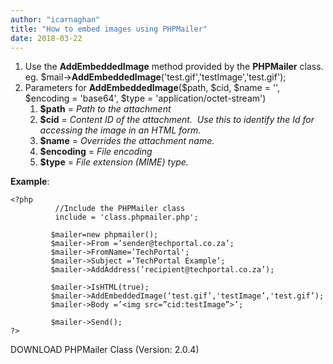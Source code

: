 ```yaml
---
author: "icarnaghan"
title: "How to embed images using PHPMailer"
date: 2018-03-22
---
```


1. Use the **AddEmbeddedImage** method provided by the **PHPMailer** class. eg. $mail->**AddEmbeddedImage**('test.gif','testImage','test.gif');
2. Parameters for **AddEmbeddedImage**($path, $cid, $name = '', $encoding = 'base64', $type = 'application/octet-stream')
    1. **$path** \= _Path to the attachment_
    2. **$cid** = _Content ID of the attachment.  Use this to identify the Id for accessing the image in an HTML form._
    3. **$name** = _Overrides the attachment name._
    4. **$encoding** = _File encoding_
    5. **$type** = _File extension (MIME) type._

**Example**:

```
<?php
          //Include the PHPMailer class
          include = 'class.phpmailer.php';

         $mailer=new phpmailer();
         $mailer->From =’sender@techportal.co.za’;
         $mailer->FromName=’TechPortal';
         $mailer->Subject =’TechPortal Example’;
         $mailer->AddAddress(’recipient@techportal.co.za’);

         $mailer->IsHTML(true);
         $mailer->AddEmbeddedImage(’test.gif’,'testImage’,'test.gif’);
         $mailer->Body =’<img src=”cid:testImage”>’;

         $mailer->Send();
?> 
```

DOWNLOAD PHPMailer Class (Version: 2.0.4)
